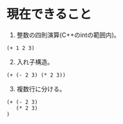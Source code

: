 # 現在できること
1. 整数の四則演算(C++のintの範囲内)。

```(+ 1 2 3)```

2. 入れ子構造。

``` (+ (- 2 3) (* 2 3)) ```

3. 複数行に分ける。

```
(+ (- 2 3)
   (* 2 3)
)
```
